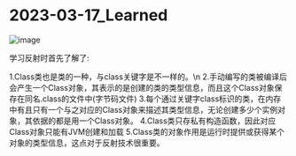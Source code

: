 # 2023-03-17_Learned
![image](https://user-images.githubusercontent.com/128034475/225852886-a0975a1b-17a3-4319-a1ae-2ed9861551df.png)

学习反射时首先了解了:

1.Class类也是类的一种，与class关键字是不一样的。\n
2.手动编写的类被编译后会产生一个Class对象，其表示的是创建的类的类型信息，而且这个Class对象保存在同名.class的文件中(字节码文件)
3.每个通过关键字class标识的类，在内存中有且只有一个与之对应的Class对象来描述其类型信息，无论创建多少个实例对象，其依据的都是用一个Class对象。
4.Class类只存私有构造函数，因此对应Class对象只能有JVM创建和加载
5.Class类的对象作用是运行时提供或获得某个对象的类型信息，这点对于反射技术很重要。
